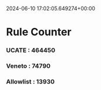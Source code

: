 2024-06-10 17:02:05.649274+00:00
# Rule Counter 
 ### UCATE : 464450

 ### Veneto : 74790

 ### Allowlist : 13930